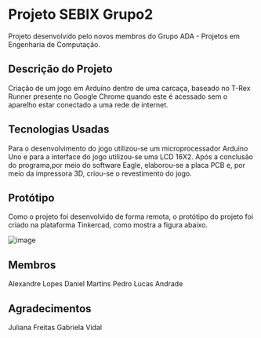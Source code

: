 # Projeto SEBIX Grupo2
Projeto desenvolvido pelo novos membros do Grupo ADA - Projetos em Engenharia de Computação.

## Descrição do Projeto
Criação de um jogo em Arduino dentro de uma carcaça, baseado no T-Rex Runner presente no Google Chrome quando este é acessado sem o aparelho estar conectado a uma rede de internet.

## Tecnologias Usadas
Para o desenvolvimento do jogo utilizou-se um microprocessador Arduino Uno e para a interface do jogo utilizou-se uma LCD 16X2. Após a conclusão do programa,por meio do software Eagle, elaborou-se a placa PCB e, por meio da impressora 3D, criou-se o revestimento do jogo.

## Protótipo

Como o projeto foi desenvolvido de forma remota, o protótipo do projeto foi criado na plataforma Tinkercad, como mostra a figura abaixo.

![image](https://user-images.githubusercontent.com/65917938/115998919-09b39500-a5c0-11eb-924d-6447c04a335b.png)


## Membros
Alexandre Lopes
Daniel Martins
Pedro Lucas Andrade

## Agradecimentos
Juliana Freitas
Gabriela Vidal 
